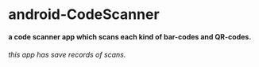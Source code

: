 # android-CodeScanner
#### a code scanner app which scans each kind of bar-codes and QR-codes.

###### this app has save records of scans.
